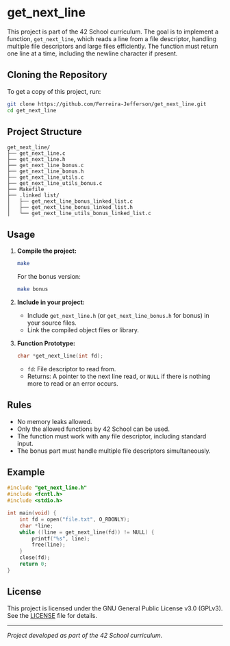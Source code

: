 # get_next_line

This project is part of the 42 School curriculum. The goal is to implement a function, `get_next_line`, which reads a line from a file descriptor, handling multiple file descriptors and large files efficiently. The function must return one line at a time, including the newline character if present.

## Cloning the Repository

To get a copy of this project, run:
```bash
git clone https://github.com/Ferreira-Jefferson/get_next_line.git
cd get_next_line
```

## Project Structure

```
get_next_line/
├── get_next_line.c
├── get_next_line.h
├── get_next_line_bonus.c
├── get_next_line_bonus.h
├── get_next_line_utils.c
├── get_next_line_utils_bonus.c
├── Makefile
├── .linked list/
│   ├── get_next_line_bonus_linked_list.c
│   ├── get_next_line_bonus_linked_list.h
│   └── get_next_line_utils_bonus_linked_list.c
```

## Usage

1. **Compile the project:**
   ```bash
   make
   ```
   For the bonus version:
   ```bash
   make bonus
   ```

2. **Include in your project:**
   - Include `get_next_line.h` (or `get_next_line_bonus.h` for bonus) in your source files.
   - Link the compiled object files or library.

3. **Function Prototype:**
   ```c
   char *get_next_line(int fd);
   ```
   - `fd`: File descriptor to read from.
   - Returns: A pointer to the next line read, or `NULL` if there is nothing more to read or an error occurs.

## Rules

- No memory leaks allowed.
- Only the allowed functions by 42 School can be used.
- The function must work with any file descriptor, including standard input.
- The bonus part must handle multiple file descriptors simultaneously.

## Example

```c
#include "get_next_line.h"
#include <fcntl.h>
#include <stdio.h>

int main(void) {
    int fd = open("file.txt", O_RDONLY);
    char *line;
    while ((line = get_next_line(fd)) != NULL) {
        printf("%s", line);
        free(line);
    }
    close(fd);
    return 0;
}
```

## License

This project is licensed under the GNU General Public License v3.0 (GPLv3). See the [LICENSE](LICENSE) file for details.

---

*Project developed as part of the 42 School curriculum.*
